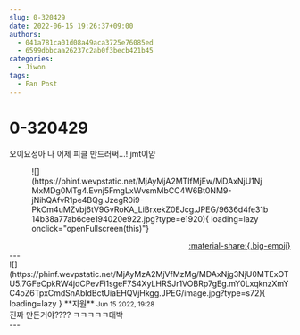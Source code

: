```yaml
---
slug: 0-320429
date: 2022-06-15 19:26:37+09:00
authors:
  - 041a781ca01d08a49aca3725e76085ed
  - 6599dbbcaa26237c2ab0f3becb421b45
categories:
  - Jiwon
tags:
  - Fan Post
---
```


# 0-320429

<div class="post-container" markdown="1">
<div class="content-container md-sidebar__scrollwrap" markdown="1">

오이요정아 나 어제 피클 만드러써...! jmt이얌
<figure markdown="1">
![](https://phinf.wevpstatic.net/MjAyMjA2MTlfMjEw/MDAxNjU1NjMxMDg0MTg4.Evnj5FmgLxWvsmMbCC4W6Bt0NM9-jNihQAfvR1pe4BQg.JzegR0i9-PkCm4uMZvbj6tV9GvRoKA_LiBrxekZ0EJcg.JPEG/9636d4fe31b14b38a77ab6cee194020e922.jpg?type=e1920){ loading=lazy onclick="openFullscreen(this)"}
</figure>


</div>
</div>

<div style="text-align: right;" markdown="1">
<a href="https://weverse.io/fromis9/fanpost/0-320429" style="text-align: right;">:material-share:{.big-emoji}</a>
</div>
---

<div class="comments-container md-sidebar__scrollwrap" markdown="1">
<div class="comment" markdown="1">
<div class='id-container' markdown="1">
![](https://phinf.wevpstatic.net/MjAyMzA2MjVfMzMg/MDAxNjg3NjU0MTExOTU5.7GFeCpkRW4jdCPevFi1sgeF7S4XyLHRSJr1VOBRp7gEg.mY0LxqknzXmYC4oZ6TpxCmdSnAbldBctUiaEHQVjHkgg.JPEG/image.jpg?type=s72){ loading=lazy }
**<span class="artist">지원</span>** <small>Jun 15 2022, 19:28</small><br>
</div>
<div class='comment-body' markdown="1">
진짜 만든거야???? ㅋㅋㅋㅋㅋ대박
</div>
</div>
</div>
---
